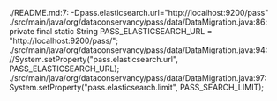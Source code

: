 ./README.md:7:     -Dpass.elasticsearch.url="http://localhost:9200/pass" 
./src/main/java/org/dataconservancy/pass/data/DataMigration.java:86:    private final static String PASS_ELASTICSEARCH_URL = "http://localhost:9200/pass/";
./src/main/java/org/dataconservancy/pass/data/DataMigration.java:94:        //System.setProperty("pass.elasticsearch.url", PASS_ELASTICSEARCH_URL);
./src/main/java/org/dataconservancy/pass/data/DataMigration.java:97:        System.setProperty("pass.elasticsearch.limit", PASS_SEARCH_LIMIT);
